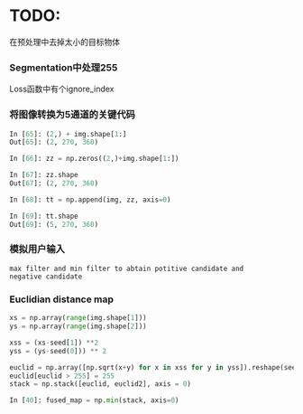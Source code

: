 # TODO:
在预处理中去掉太小的目标物体

### Segmentation中处理255
Loss函数中有个ignore_index


### 将图像转换为5通道的关键代码
```python
In [65]: (2,) + img.shape[1:]
Out[65]: (2, 270, 360)

In [66]: zz = np.zeros((2,)+img.shape[1:])

In [67]: zz.shape
Out[67]: (2, 270, 360)

In [68]: tt = np.append(img, zz, axis=0)

In [69]: tt.shape
Out[69]: (5, 270, 360)
```

### 模拟用户输入
    max filter and min filter to abtain potitive candidate and
    negative candidate
    

### Euclidian distance map
```python
xs = np.array(range(img.shape[1]))
ys = np.array(range(img.shape[2]))

xss = (xs-seed[1]) **2
yss = (ys-seed(0])) ** 2

euclid = np.array([np.sqrt(x+y) for x in xss for y in yss]).reshape(seed).astype(np.int32)
euclid[euclid > 255] = 255
stack = np.stack([euclid, euclid2], axis = 0)                                                                                                                  

In [40]: fused_map = np.min(stack, axis=0)            
```
